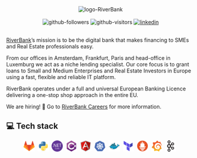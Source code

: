  
<div id="header" align="center">
  <img src="https://www.riverbank.eu/assets/images/logo.svg" alt="logo-RiverBank" aria-label="logo-riverbank" width="300"/>
</div>
<div id="badges" align="center">
  <br>
  <img src="https://img.shields.io/github/followers/RiverBank-Eu?style=social" alt="github-followers"/>
  <img src="https://visitor-badge.laobi.icu/badge?page_id=RiverBank-Eu.RiverBank-Eu" alt="github-visitors"/>
  <a href="https://www.linkedin.com/company/riverbank-s.a./">
    <img src="https://img.shields.io/badge/-LinkedIn-%230177B5?style=flat&logo=linkedin" alt="linkedin"/>
  </a>
  <br><br>
</div>

  
[RiverBank]’s mission is to be the digital bank that makes financing to SMEs and Real Estate professionals easy. 

From our offices in Amsterdam, Frankfurt, Paris and head-office in Luxemburg we act as a niche lending specialist. Our core focus is to grant loans to Small and Medium Enterprises and Real Estate Investors in Europe using a fast, flexible and reliable IT platform. 

RiverBank operates under a full and universal European Banking Licence delivering a one-stop shop approach in the entire EU. 

We are hiring! :rocket: Go to [RiverBank Careers] for more information.


## :computer: Tech stack
<div align="center">
  <img src="https://github.com/devicons/devicon/blob/master/icons/gitlab/gitlab-original.svg" title="gitlab" alt="gitlab" width="30" height="30"/>&nbsp;
  <img src="https://github.com/devicons/devicon/blob/master/icons/python/python-original.svg" title="python" alt="python" width="30" height="30"/>&nbsp;
  <img src="https://github.com/devicons/devicon/blob/master/icons/dotnetcore/dotnetcore-original.svg" title="dotnetcore" alt="dotnetcore" width="30" height="30"/>&nbsp;
  <img src="https://github.com/devicons/devicon/blob/master/icons/csharp/csharp-original.svg" title="csharp" alt="csharp" width="30" height="30"/>&nbsp;
  <img src="https://github.com/devicons/devicon/blob/master/icons/angularjs/angularjs-original.svg" title="angularjs" alt="angularjs" width="30" height="30"/>&nbsp;
  <img src="https://github.com/devicons/devicon/blob/master/icons/kubernetes/kubernetes-plain.svg" title="kubernetes" alt="kubernetes" width="30" height="30"/>&nbsp;
  <img src="https://github.com/devicons/devicon/blob/master/icons/docker/docker-original.svg" title="docker" alt="docker" width="30" height="30"/>&nbsp;
  <img src="https://github.com/devicons/devicon/blob/master/icons/terraform/terraform-original.svg" title="terraform" alt="terraform" width="30" height="30"/>&nbsp;
  <img src="https://github.com/devicons/devicon/blob/master/icons/prometheus/prometheus-original.svg" title="prometheus" alt="prometheus" width="30" height="30"/>&nbsp;
  <img src="https://github.com/devicons/devicon/blob/master/icons/grafana/grafana-original.svg" title="grafana" alt="grafana" width="30" height="30"/>&nbsp;
  <img src="https://github.com/devicons/devicon/blob/master/icons/apachekafka/apachekafka-original.svg" title="apachekafka" alt="apachekafka" width="30" height="30"/>&nbsp;
</div>


[RiverBank]: https://www.riverbank.eu/
[RiverBank Careers]: https://www.riverbank.eu/careers
